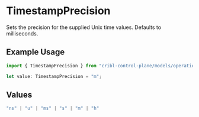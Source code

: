 # TimestampPrecision

Sets the precision for the supplied Unix time values. Defaults to milliseconds.

## Example Usage

```typescript
import { TimestampPrecision } from "cribl-control-plane/models/operations";

let value: TimestampPrecision = "m";
```

## Values

```typescript
"ns" | "u" | "ms" | "s" | "m" | "h"
```